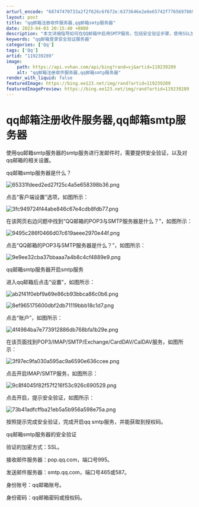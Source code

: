 ```yaml
---
arturl_encode: "68747470733a2f2f626c6f672e:6373646e2e6e65742f77656978696e5f33393735313339312f:61727469636c652f64657461696c732f313139323339323839"
layout: post
title: "qq邮箱注册收件服务器,qq邮箱smtp服务器"
date: 2023-04-03 20:15:40 +0800
description: "本文详细指导如何在QQ邮箱中启用SMTP服务，包括安全验证步骤，使用SSL加"
keywords: "qq邮箱登录安全验证服务器"
categories: ['Qq']
tags: ['Qq']
artid: "119239289"
image:
    path: https://api.vvhan.com/api/bing?rand=sj&artid=119239289
    alt: "qq邮箱注册收件服务器,qq邮箱smtp服务器"
render_with_liquid: false
featuredImage: https://bing.ee123.net/img/rand?artid=119239289
featuredImagePreview: https://bing.ee123.net/img/rand?artid=119239289
---
```


# qq邮箱注册收件服务器,qq邮箱smtp服务器

使用qq邮箱smtp服务器的smtp服务进行发邮件时，需要提供安全验证，以及对qq邮箱的相关设置。

qq邮箱smtp服务器是什么？

![65331fdeed2ed27f25c4a5e658398b36.png](https://i-blog.csdnimg.cn/blog_migrate/2a1efeb93759b2a21221cbfa857a7e00.jpeg)

点击“客户端设置”选项，如图所示：

![3fc949724f44abe846c67e4cdb8fdb77.png](https://i-blog.csdnimg.cn/blog_migrate/390a8d90bdd15f28f981e9442d7efae9.jpeg)

在该网页右边问题中找到“QQ邮箱的POP3与SMTP服务器是什么？”，如图所示：

![9495c286f0466d07c619aeee2970e44f.png](https://i-blog.csdnimg.cn/blog_migrate/ad55599338e58d6c286d30fd275c3070.jpeg)

点击“QQ邮箱的POP3与SMTP服务器是什么？”，如图所示：

![9e9ee32cba37bbaaa7a4b8c4cf4889e9.png](https://i-blog.csdnimg.cn/blog_migrate/d7e74d4d6a6c7534f1196c89b347bb1d.jpeg)

qq邮箱smtp服务器开启smtp服务

进入qq邮箱后点击“设置”，如图所示：

![ab2f41f0ebf9a69e86cb93bbca86c0b6.png](https://i-blog.csdnimg.cn/blog_migrate/948114d24ca957a8b9af0b1db7af1b19.jpeg)

![8ef965175600dbf2db71119bbb18c1d7.png](https://i-blog.csdnimg.cn/blog_migrate/f80a2b2e8119b5d6368962f20b5462b9.jpeg)

点击“账户”，如图所示：

![4f4984ba7e773912886db768bfa1b29e.png](https://i-blog.csdnimg.cn/blog_migrate/9d196952a092ad8d8c769520f425ad4e.jpeg)

在该页面找到POP3/IMAP/SMTP/Exchange/CardDAV/CalDAV服务，如图所示：

![3f97ec9fa030a595ac9a6590e636ccee.png](https://i-blog.csdnimg.cn/blog_migrate/42d18e440376da0022f822c3190569d9.jpeg)

点击开启IMAP/SMTP服务，如图所示：

![9c8f4045f82f57f216f53c926c690529.png](https://i-blog.csdnimg.cn/blog_migrate/8eeb6fb6eb9a3dd7226eaac5d2693100.jpeg)

点击开启，提示安全验证，如图所示：

![73b41adfcffba21eb5a5b956a598e75a.png](https://i-blog.csdnimg.cn/blog_migrate/cab2e37d1224bc6c205d47ad4bb1647e.jpeg)

按照提示完成安全验证，完成开启qq smtp服务，并能获取到授权码。

qq邮箱smtp服务器的安全验证

验证的加密方式：SSL。

接收邮件服务器：pop.qq.com，端口号995。

发送邮件服务器：smtp.qq.com，端口号465或587。

身份账号：qq邮箱账号。

身份密码：qq邮箱密码或授权码。